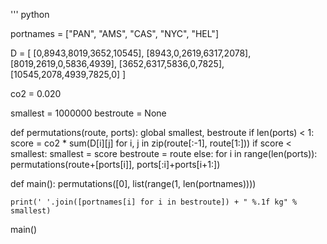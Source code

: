 ''' python

portnames = ["PAN", "AMS", "CAS", "NYC", "HEL"]

D = [
        [0,8943,8019,3652,10545],
        [8943,0,2619,6317,2078],
        [8019,2619,0,5836,4939],
        [3652,6317,5836,0,7825],
        [10545,2078,4939,7825,0]
    ]

co2 = 0.020

smallest = 1000000
bestroute = None

def permutations(route, ports):
    global smallest, bestroute
    if len(ports) < 1:
        score = co2 * sum(D[i][j] for i, j in zip(route[:-1], route[1:]))
        if score < smallest:
            smallest = score
            bestroute = route
    else:
        for i in range(len(ports)):
            permutations(route+[ports[i]], ports[:i]+ports[i+1:])

def main():
    permutations([0], list(range(1, len(portnames))))

    print(' '.join([portnames[i] for i in bestroute]) + " %.1f kg" % smallest)

main()
